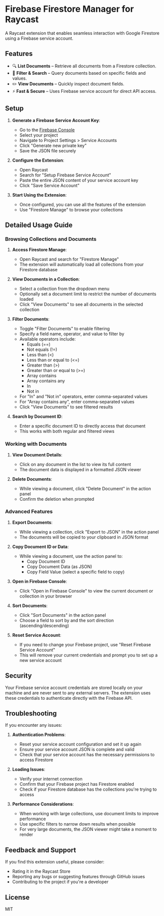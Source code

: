 # Firebase Firestore Manager for Raycast

A Raycast extension that enables seamless interaction with Google Firestore using a Firebase service account.

## Features

- 🔍 **List Documents** – Retrieve all documents from a Firestore collection.
- 🎯 **Filter & Search** – Query documents based on specific fields and values.
- ✏️ **View Documents** – Quickly inspect document fields.
- ⚡ **Fast & Secure** – Uses Firebase service account for direct API access.

## Setup

1. **Generate a Firebase Service Account Key**:
   - Go to the [Firebase Console](https://console.firebase.google.com/)
   - Select your project
   - Navigate to Project Settings > Service Accounts
   - Click "Generate new private key"
   - Save the JSON file securely

2. **Configure the Extension**:
   - Open Raycast
   - Search for "Setup Firebase Service Account"
   - Paste the entire JSON content of your service account key
   - Click "Save Service Account"

3. **Start Using the Extension**:
   - Once configured, you can use all the features of the extension
   - Use "Firestore Manage" to browse your collections

## Detailed Usage Guide

### Browsing Collections and Documents

1. **Access Firestore Manage**:
   - Open Raycast and search for "Firestore Manage"
   - The extension will automatically load all collections from your Firestore database

2. **View Documents in a Collection**:
   - Select a collection from the dropdown menu
   - Optionally set a document limit to restrict the number of documents loaded
   - Click "View Documents" to see all documents in the selected collection

3. **Filter Documents**:
   - Toggle "Filter Documents" to enable filtering
   - Specify a field name, operator, and value to filter by
   - Available operators include:
     - Equals (==)
     - Not equals (!=)
     - Less than (<)
     - Less than or equal to (<=)
     - Greater than (>)
     - Greater than or equal to (>=)
     - Array contains
     - Array contains any
     - In
     - Not in
   - For "In" and "Not in" operators, enter comma-separated values
   - For "Array contains any", enter comma-separated values
   - Click "View Documents" to see filtered results

4. **Search by Document ID**:
   - Enter a specific document ID to directly access that document
   - This works with both regular and filtered views

### Working with Documents

1. **View Document Details**:
   - Click on any document in the list to view its full content
   - The document data is displayed in a formatted JSON viewer

2. **Delete Documents**:
   - While viewing a document, click "Delete Document" in the action panel
   - Confirm the deletion when prompted

### Advanced Features

1. **Export Documents**:
   - While viewing a collection, click "Export to JSON" in the action panel
   - The documents will be copied to your clipboard in JSON format

2. **Copy Document ID or Data**:
   - While viewing a document, use the action panel to:
     - Copy Document ID
     - Copy Document Data (as JSON)
     - Copy Field Value (select a specific field to copy)

3. **Open in Firebase Console**:
   - Click "Open in Firebase Console" to view the current document or collection in your browser

4. **Sort Documents**:
   - Click "Sort Documents" in the action panel
   - Choose a field to sort by and the sort direction (ascending/descending)

5. **Reset Service Account**:
   - If you need to change your Firebase project, use "Reset Firebase Service Account"
   - This will remove your current credentials and prompt you to set up a new service account

## Security

Your Firebase service account credentials are stored locally on your machine and are never sent to any external servers. The extension uses these credentials to authenticate directly with the Firebase API.

## Troubleshooting

If you encounter any issues:

1. **Authentication Problems**:
   - Reset your service account configuration and set it up again
   - Ensure your service account JSON is complete and valid
   - Check that your service account has the necessary permissions to access Firestore

2. **Loading Issues**:
   - Verify your internet connection
   - Confirm that your Firebase project has Firestore enabled
   - Check if your Firestore database has the collections you're trying to access

3. **Performance Considerations**:
   - When working with large collections, use document limits to improve performance
   - Use specific filters to narrow down results when possible
   - For very large documents, the JSON viewer might take a moment to render

## Feedback and Support

If you find this extension useful, please consider:
- Rating it in the Raycast Store
- Reporting any bugs or suggesting features through GitHub issues
- Contributing to the project if you're a developer

## License

MIT